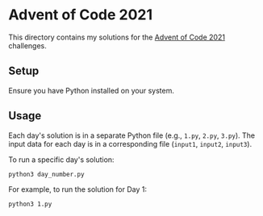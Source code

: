 # Advent of Code 2021

This directory contains my solutions for the [Advent of Code 2021](https://adventofcode.com/2021) challenges.

## Setup

Ensure you have Python installed on your system.

## Usage

Each day's solution is in a separate Python file (e.g., `1.py`, `2.py`, `3.py`). The input data for each day is in a corresponding file (`input1`, `input2`, `input3`).

To run a specific day's solution:

```bash
python3 day_number.py
```

For example, to run the solution for Day 1:

```bash
python3 1.py
```
